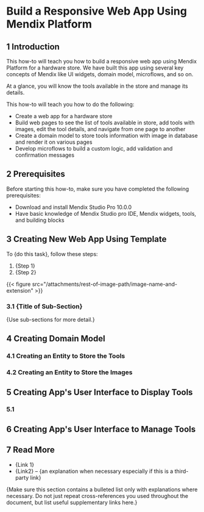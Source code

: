 # Build a Responsive Web App Using Mendix Platform

## 1 Introduction
This how-to will teach you how to build a responsive web app using Mendix Platform for a hardware store. We have built this app using several key concepts of Mendix like UI widgets, domain model, microflows, and so on.

At a glance, you will know the tools available in the store and manage its details.

This how-to will teach you how to do the following:
* Create a web app for a hardware store  
* Build web pages to see the list of tools available in store, add tools with images, edit the tool details, and navigate from one page to another 
* Create a domain model to store tools information with image in database and render it on various pages
* Develop microflows to build a custom logic, add validation and confirmation messages 
  
## 2 Prerequisites
Before starting this how-to, make sure you have completed the following prerequisites:

* Download and install Mendix Studio Pro 10.0.0
* Have basic knowledge of Mendix Studio pro IDE, Mendix widgets, tools, and building blocks

## 3 Creating New Web App Using Template
To {do this task}, follow these steps:

1. {Step 1}
2. {Step 2}

{{< figure src="/attachments/rest-of-image-path/image-name-and-extension" >}}

### 3.1 {Title of Sub-Section}

{Use sub-sections for more detail.}

## 4 Creating Domain Model

### 4.1 Creating an Entity to Store the Tools


### 4.2 Creating an Entity to Store the Images

## 5 Creating App's User Interface to Display Tools

### 5.1 

## 6 Creating App's User Interface to Manage Tools

## 7 Read More

* {Link 1}
* {Link2} – {an explanation when necessary especially if this is a third-party link}

{Make sure this section contains a bulleted list only with explanations where necessary. Do not just repeat cross-references you used throughout the document, but list useful supplementary links here.}

